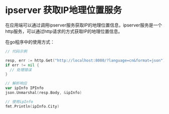# ipserver 获取IP地理位置服务

在应用端可以通过调用ipserver服务获取IP的地理位置信息，ipserver服务是一个http服务，可以通过http请求的方式获取IP的地理位置信息。

在go程序中的使用方式：

```go
// 代码示例 

resp, err := http.Get("http://localhost:8080/?language=cn&format=json")
if err != nil {
  // 处理错误
}

// 解析响应
var ipInfo IPInfo 
json.Unmarshal(resp.Body, &ipInfo)

// 使用ipInfo
fmt.Println(ipInfo.City)

```